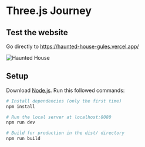 # Three.js Journey

## Test the website

Go directly to https://haunted-house-gules.vercel.app/

![Haunted House](https://cdn.discordapp.com/attachments/1113127213118791730/1113127270488481934/Capture_decran_2023-05-30_a_17.29.44.png)

## Setup
Download [Node.js](https://nodejs.org/en/download/).
Run this followed commands:

``` bash
# Install dependencies (only the first time)
npm install

# Run the local server at localhost:8080
npm run dev

# Build for production in the dist/ directory
npm run build
```
